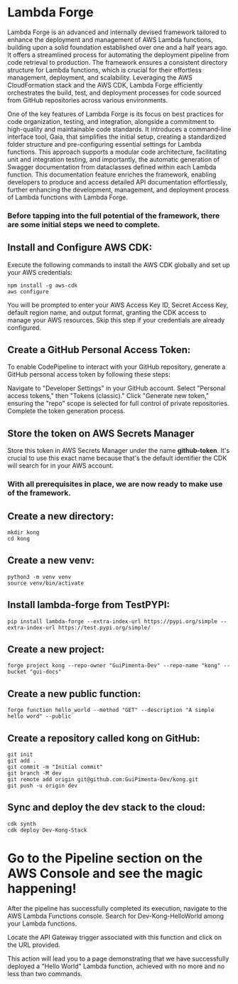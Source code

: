 
# Lambda Forge
Lambda Forge is an advanced and internally devised framework tailored to enhance the deployment and management of AWS Lambda functions, building upon a solid foundation established over one and a half years ago. It offers a streamlined process for automating the deployment pipeline from code retrieval to production. The framework ensures a consistent directory structure for Lambda functions, which is crucial for their effortless management, deployment, and scalability. Leveraging the AWS CloudFormation stack and the AWS CDK, Lambda Forge efficiently orchestrates the build, test, and deployment processes for code sourced from GitHub repositories across various environments.

One of the key features of Lambda Forge is its focus on best practices for code organization, testing, and integration, alongside a commitment to high-quality and maintainable code standards. It introduces a command-line interface tool, Gaia, that simplifies the initial setup, creating a standardized folder structure and pre-configuring essential settings for Lambda functions. This approach supports a modular code architecture, facilitating unit and integration testing, and importantly, the automatic generation of Swagger documentation from dataclasses defined within each Lambda function. This documentation feature enriches the framework, enabling developers to produce and access detailed API documentation effortlessly, further enhancing the development, management, and deployment process of Lambda functions with Lambda Forge.

### Before tapping into the full potential of the framework, there are some initial steps we need to complete.

## Install and Configure AWS CDK:

Execute the following commands to install the AWS CDK globally and set up your AWS credentials:

```
npm install -g aws-cdk
aws configure
```


You will be prompted to enter your AWS Access Key ID, Secret Access Key, default region name, and output format, granting the CDK access to manage your AWS resources. Skip this step if your credentials are already configured.

## Create a GitHub Personal Access Token:

To enable CodePipeline to interact with your GitHub repository, generate a GitHub personal access token by following these steps:

Navigate to "Developer Settings" in your GitHub account.
Select "Personal access tokens," then "Tokens (classic)."
Click "Generate new token," ensuring the "repo" scope is selected for full control of private repositories.
Complete the token generation process.

## Store the token on AWS Secrets Manager

Store this token in AWS Secrets Manager under the name **github-token**. It's crucial to use this exact name because that's the default identifier the CDK will search for in your AWS account.

### With all prerequisites in place, we are now ready to make use of the framework.

## Create a new directory:
```
mkdir kong
cd kong
````

## Create a new venv:
```
python3 -m venv venv
source venv/bin/activate
```
## Install lambda-forge from TestPYPI:
```
pip install lambda-forge --extra-index-url https://pypi.org/simple --extra-index-url https://test.pypi.org/simple/
````

## Create a new project:
```
forge project kong --repo-owner "GuiPimenta-Dev" --repo-name "kong" --bucket "gui-docs"
````

## Create a new public function:

```
forge function hello_world --method "GET" --description "A simple hello word" --public
```

## Create a repository called kong on GitHub:

```
git init
git add .
git commit -m "Initial commit"
git branch -M dev
git remote add origin git@github.com:GuiPimenta-Dev/kong.git
git push -u origin dev
```

## Sync and deploy the dev stack to the cloud:

```
cdk synth
cdk deploy Dev-Kong-Stack
````

# Go to the Pipeline section on the AWS Console and see the magic happening!

After the pipeline has successfully completed its execution, navigate to the AWS Lambda Functions console. Search for Dev-Kong-HelloWorld among your Lambda functions.

Locate the API Gateway trigger associated with this function and click on the URL provided.

This action will lead you to a page demonstrating that we have successfully deployed a "Hello World" Lambda function, achieved with no more and no less than two commands.
